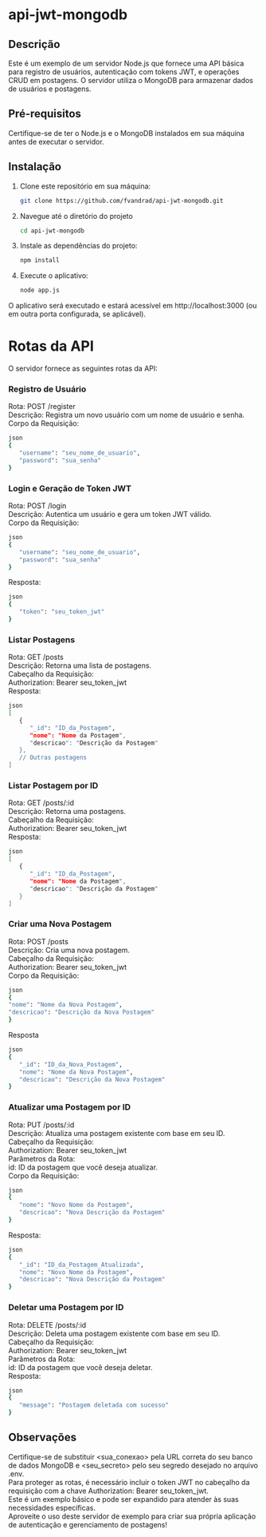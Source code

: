 # api-jwt-mongodb

## Descrição
Este é um exemplo de um servidor Node.js que fornece uma API básica para registro de usuários, autenticação com tokens JWT, e operações CRUD em postagens. O servidor utiliza o MongoDB para armazenar dados de usuários e postagens.

## Pré-requisitos
Certifique-se de ter o Node.js e o MongoDB instalados em sua máquina antes de executar o servidor.

## Instalação

1. Clone este repositório em sua máquina:

   ```bash
   git clone https://github.com/fvandrad/api-jwt-mongodb.git
   ```

2. Navegue até o diretório do projeto
  
   ```bash
   cd api-jwt-mongodb
   ```

3. Instale as dependências do projeto:

   ```bash
   npm install
   ```

4. Execute o aplicativo:

   ```bash
   node app.js
   ```

O aplicativo será executado e estará acessível em http://localhost:3000 (ou em outra porta configurada, se aplicável).

# Rotas da API
O servidor fornece as seguintes rotas da API:

### Registro de Usuário

Rota: POST /register
<br>Descrição: Registra um novo usuário com um nome de usuário e senha.
<br>Corpo da Requisição:

   ```bash
   json
   {
      "username": "seu_nome_de_usuario",
      "password": "sua_senha"
   }
   ```

### Login e Geração de Token JWT

Rota: POST /login
<br>Descrição: Autentica um usuário e gera um token JWT válido.
<br>Corpo da Requisição:

   ```bash
   json
   {
      "username": "seu_nome_de_usuario",
      "password": "sua_senha"
   }
   ```
   Resposta:

   ```bash
   json
   {
      "token": "seu_token_jwt"
   }
   ```

### Listar Postagens
   
Rota: GET /posts
<br>Descrição: Retorna uma lista de postagens.
<br>Cabeçalho da Requisição:
<br>Authorization: Bearer seu_token_jwt
<br>Resposta:

   ```bash
   json
   [
      {
         "_id": "ID_da_Postagem",
         "nome": "Nome da Postagem",
         "descricao": "Descrição da Postagem"
      },
      // Outras postagens
   ]
   ```

### Listar Postagem por ID

Rota: GET /posts/:id
<br>Descrição: Retorna uma postagens.
<br>Cabeçalho da Requisição:
<br>Authorization: Bearer seu_token_jwt
<br>Resposta:
   
   ```bash
   json
   [
      {
         "_id": "ID_da_Postagem",
         "nome": "Nome da Postagem",
         "descricao": "Descrição da Postagem"
      }
   ]
   ```

### Criar uma Nova Postagem

Rota: POST /posts
<br>Descrição: Cria uma nova postagem.
<br>Cabeçalho da Requisição:
<br>Authorization: Bearer seu_token_jwt
<br>Corpo da Requisição:

   ```bash
   json
   {
   "nome": "Nome da Nova Postagem",
   "descricao": "Descrição da Nova Postagem"
   }
   ```

   Resposta
   
   ```bash
   json
   {
      "_id": "ID_da_Nova_Postagem",
      "nome": "Nome da Nova Postagem",
      "descricao": "Descrição da Nova Postagem"
   }
   ```

### Atualizar uma Postagem por ID

Rota: PUT /posts/:id
<br>Descrição: Atualiza uma postagem existente com base em seu ID.
<br>Cabeçalho da Requisição:
<br>Authorization: Bearer seu_token_jwt
<br>Parâmetros da Rota:
<br>id: ID da postagem que você deseja atualizar.
<br>Corpo da Requisição:
  
   ```bash
   json
   {
      "nome": "Novo Nome da Postagem",
      "descricao": "Nova Descrição da Postagem"
   }
   ```
   
   Resposta:

   ```bash
   json
   {
      "_id": "ID_da_Postagem_Atualizada",
      "nome": "Novo Nome da Postagem",
      "descricao": "Nova Descrição da Postagem"
   }
   ```

### Deletar uma Postagem por ID

Rota: DELETE /posts/:id
<br>Descrição: Deleta uma postagem existente com base em seu ID.
<br>Cabeçalho da Requisição:
<br>Authorization: Bearer seu_token_jwt
<br>Parâmetros da Rota:
<br>id: ID da postagem que você deseja deletar.
<br>Resposta:
   
   ```bash
   json
   {
      "message": "Postagem deletada com sucesso"
   }
   ```

## Observações

Certifique-se de substituir <sua_conexao> pela URL correta do seu banco de dados MongoDB e <seu_secreto> pelo seu segredo desejado no arquivo .env.
<br>Para proteger as rotas, é necessário incluir o token JWT no cabeçalho da requisição com a chave Authorization: Bearer seu_token_jwt.
<br>Este é um exemplo básico e pode ser expandido para atender às suas necessidades específicas.
<br>Aproveite o uso deste servidor de exemplo para criar sua própria aplicação de autenticação e gerenciamento de postagens!